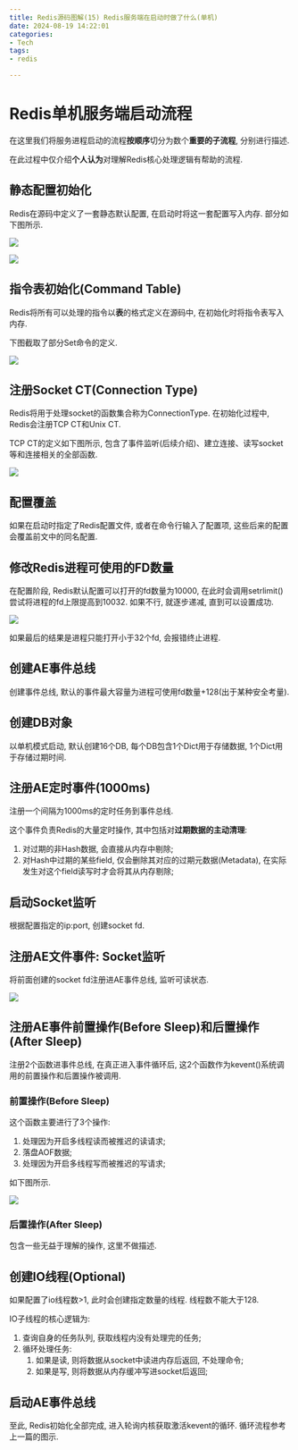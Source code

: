 ```yaml
---
title: Redis源码图解(15) Redis服务端在启动时做了什么(单机)
date: 2024-08-19 14:22:01
categories:
- Tech
tags:
- redis

---
```


# Redis单机服务端启动流程

在这里我们将服务进程启动的流程**按顺序**切分为数个**重要的子流程**, 分别进行描述. 

在此过程中仅介绍**个人认为**对理解Redis核心处理逻辑有帮助的流程.

## 静态配置初始化

Redis在源码中定义了一套静态默认配置, 在启动时将这一套配置写入内存. 部分如下图所示.

![](static_config.png)

![](static_config_2.png)

## 指令表初始化(Command Table)

Redis将所有可以处理的指令以**表**的格式定义在源码中, 在初始化时将指令表写入内存.

下图截取了部分Set命令的定义.

![](command_table.png)

## 注册Socket CT(Connection Type)

Redis将用于处理socket的函数集合称为ConnectionType. 在初始化过程中, Redis会注册TCP CT和Unix CT.

TCP CT的定义如下图所示, 包含了事件监听(后续介绍)、建立连接、读写socket等和连接相关的全部函数.

![](tcp_ct.png)

## 配置覆盖

如果在启动时指定了Redis配置文件, 或者在命令行输入了配置项, 这些后来的配置会覆盖前文中的同名配置.

## 修改Redis进程可使用的FD数量

在配置阶段, Redis默认配置可以打开的fd数量为10000, 在此时会调用setrlimit()尝试将进程的fd上限提高到10032. 如果不行, 就逐步递减, 直到可以设置成功. 

![](maxclients.png)

如果最后的结果是进程只能打开小于32个fd, 会报错终止进程.

## 创建AE事件总线

创建事件总线, 默认的事件最大容量为进程可使用fd数量+128(出于某种安全考量).

## 创建DB对象

以单机模式启动, 默认创建16个DB, 每个DB包含1个Dict用于存储数据, 1个Dict用于存储过期时间.

## 注册AE定时事件(1000ms)

注册一个间隔为1000ms的定时任务到事件总线.

这个事件负责Redis的大量定时操作, 其中包括对**过期数据的主动清理**:

1. 对过期的非Hash数据, 会直接从内存中剔除;
2. 对Hash中过期的某些field, 仅会删除其对应的过期元数据(Metadata), 在实际发生对这个field读写时才会将其从内存剔除;

## 启动Socket监听

根据配置指定的ip:port, 创建socket fd.

## 注册AE文件事件: Socket监听

将前面创建的socket fd注册进AE事件总线, 监听可读状态.

![](register_socket.png)

## 注册AE事件前置操作(Before Sleep)和后置操作(After Sleep)

注册2个函数进事件总线, 在真正进入事件循环后, 这2个函数作为kevent()系统调用的前置操作和后置操作被调用.

### 前置操作(Before Sleep)

这个函数主要进行了3个操作:

1. 处理因为开启多线程读而被推迟的读请求;
2. 落盘AOF数据;
3. 处理因为开启多线程写而被推迟的写请求;

如下图所示.

![](before_sleep.png)

### 后置操作(After Sleep)

包含一些无益于理解的操作, 这里不做描述.

## 创建IO线程(Optional)

如果配置了io线程数>1, 此时会创建指定数量的线程. 线程数不能大于128.

IO子线程的核心逻辑为:

1. 查询自身的任务队列, 获取线程内没有处理完的任务;
2. 循环处理任务: 
	1. 如果是读, 则将数据从socket中读进内存后返回, 不处理命令; 
	2. 如果是写, 则将数据从内存缓冲写进socket后返回;

## 启动AE事件总线

至此, Redis初始化全部完成, 进入轮询内核获取激活kevent的循环. 循环流程参考上一篇的图示.
